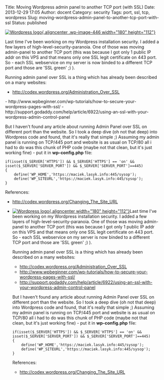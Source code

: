 Title: Moving Wordpress admin panel to another TCP port (with SSL)
Date: 2013-12-29 17:05
Author: docent
Category: security
Tags: port, ssl, tcp, wordpress
Slug: moving-wordpress-admin-panel-to-another-tcp-port-with-ssl
Status: published

<!--:en-->

[![Wordpress
logo](http://maciek.lasyk.info/sysop/wp-content/uploads/2013/12/wordpress-logo-stacked-rgb-300x186.png){.aligncenter
.wp-image-446 width="180"
height="112"}](http://maciek.lasyk.info/sysop/wp-content/uploads/2013/12/wordpress-logo-stacked-rgb.png)

Last time I've been working on my Wordpress installation security. I
added a few layers of high-level-security-paranoia. One of those was
moving admin-panel to another TCP port (this was because I got only 1
public IP addr on this VPS and that means only one SSL legit certificate
on 443 port. So - each SSL webservice on my server is now binded to a
different TCP port and those are 'SSL green' ;) ).

Running admin panel over SSL is a thing which has already been described
on a many websites:

-   <span
    style="line-height: 12.997159004211426px;"><http://codex.wordpress.org/Administration_Over_SSL>  
   </span>
-   http://www.wpbeginner.com/wp-tutorials/how-to-secure-your-wordpress-pages-with-ssl/
-   http://support.godaddy.com/help/article/6922/using-an-ssl-with-your-wordpress-admin-control-panel

But I haven't found any article about running Admin Panel over SSL on
different port than the website. So I took a deep dive (oh not that
deep) into Wordpress code and found, that it's really that simple ;)
Assuming my admin panel is running on TCP/445 port and website is as
usual on TCP/80 all i had to do was this chunk of PHP code (maybe not
that clean, but it's just working fine) - put it in **wp-config.php**
file:

``` {.lang:php .decode:true}
if(isset($_SERVER['HTTPS']) && $_SERVER['HTTPS'] == 'on' && isset($_SERVER['SERVER_PORT']) && $_SERVER['SERVER_PORT']==445)
{   
    define('WP_HOME','https://maciek.lasyk.info:445/sysop');
    define('WP_SITEURL','https://maciek.lasyk.info:445/sysop');
}
```

References:

-   <span
    style="line-height: 12.997159004211426px;"><http://codex.wordpress.org/Changing_The_Site_URL>  
   </span>

<!--:--><!--:pl-->

-   [![Wordpress
    logo](http://maciek.lasyk.info/sysop/wp-content/uploads/2013/12/wordpress-logo-stacked-rgb-300x186.png){.aligncenter
    width="180"
    height="112"}](http://maciek.lasyk.info/sysop/wp-content/uploads/2013/12/wordpress-logo-stacked-rgb.png)Last
    time I've been working on my Wordpress installation security. I
    added a few layers of high-level-security-paranoia. One of those was
    moving admin-panel to another TCP port (this was because I got only
    1 public IP addr on this VPS and that means only one SSL legit
    certificate on 443 port. So - each SSL webservice on my server is
    now binded to a different TCP port and those are 'SSL green' ;) ).

    Running admin panel over SSL is a thing which has already been
    described on a many websites:

    -   <http://codex.wordpress.org/Administration_Over_SSL>
    -   http://www.wpbeginner.com/wp-tutorials/how-to-secure-your-wordpress-pages-with-ssl/
    -   http://support.godaddy.com/help/article/6922/using-an-ssl-with-your-wordpress-admin-control-panel

    But I haven't found any article about running Admin Panel over SSL
    on different port than the website. So I took a deep dive (oh not
    that deep) into Wordpress code and found, that it's really that
    simple ;) Assuming my admin panel is running on TCP/445 port and
    website is as usual on TCP/80 all i had to do was this chunk of PHP
    code (maybe not that clean, but it's just working fine) - put it
    in **wp-config.php** file:

        if(isset($_SERVER['HTTPS']) && $_SERVER['HTTPS'] == 'on' && isset($_SERVER['SERVER_PORT']) && $_SERVER['SERVER_PORT']==445)
        {   
            define('WP_HOME','https://maciek.lasyk.info:445/sysop');
            define('WP_SITEURL','https://maciek.lasyk.info:445/sysop');
        }

    References:

    -   <http://codex.wordpress.org/Changing_The_Site_URL>

<!--:-->
